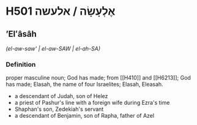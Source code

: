 # H501 אֶלְעָשָׂה / אלעשה

## ʼElʻâsâh

_(el-aw-saw' | el-aw-SAW | el-ah-SA)_

### Definition

proper masculine noun; God has made; from [[H410]] and [[H6213]]; God has made; Elasah, the name of four Israelites; Elasah, Eleasah.

- a descendant of Judah, son of Helez
- a priest of Pashur's line with a foreign wife during Ezra's time
- Shaphan's son, Zedekiah's servant
- a descendant of Benjamin, son of Rapha, father of Azel
